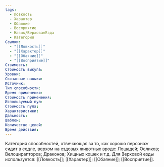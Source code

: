 ```yaml
---
tags:
  - Ловкость
  - Характер
  - Обаяние
  - Восприятие
  - Навык/ВерховаяЕзда
  - Категория
Ссылки:
  - "[[Ловкость]]"
  - "[[Характер]]"
  - "[[Обаяние]]"
  - "[[Восприятие]]"
Стоимость:
Стоимость выкупа:
Уровни:
Связанные навыки:
Источник:
Тип способности:
Время применения:
Стоимость применения:
Используемый пул:
Стоимость пула:
Характеристики:
Дальность:
Шаблон:
Количество целей:
Время действия:
---
```

Категория способностей, отвечающая за то, как хорошо персонаж сидит в седле, верхом на ездовых животных вроде: Лошадей; Осликов; Велоцирапторов; Драконов; Хищных кошек и т.д. Для Верховой езды используется: [[Ловкость]]; [[Характер]]; [[Обаяние]]; [[Восприятие]]. 

